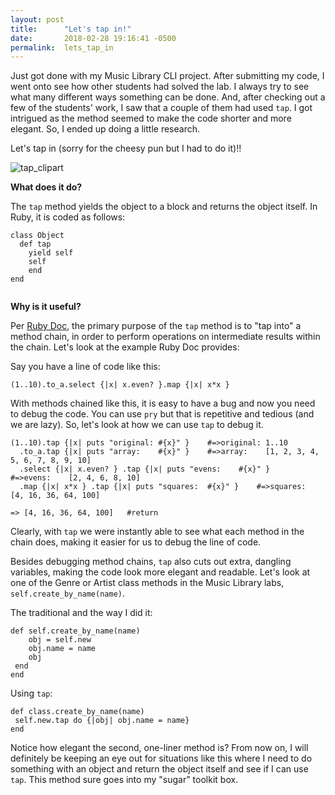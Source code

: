 ```yaml
---
layout: post
title:      "Let's tap in!"
date:       2018-02-28 19:16:41 -0500
permalink:  lets_tap_in
---
```



Just got done with my Music Library CLI project. After submitting my code, I went onto see how other students had solved the lab. I always try to see what many different ways something can be done. And, after checking out a few of the students' work, I saw that a couple of them had used  ```tap```. I got intrigued as the method seemed to make the code shorter and more elegant. So, I ended up doing a little research. 

Let's tap in (sorry for the cheesy pun but I had to do it)!!

![tap_clipart](http://www.clker.com/cliparts/1/o/n/b/h/j/sun-faucet-md.png)



**What does it do?**

The ```tap``` method yields the object to a block and returns the object itself. In Ruby, it is coded as follows: 
```
class Object
  def tap
	yield self
	self
	end
end
	 
```

**Why is it useful?**

Per [Ruby Doc](https://ruby-doc.org/core-2.5.0/Object.html#method-i-tap), the primary purpose of the ```tap``` method is to "tap into" a method chain, in order to perform operations on intermediate results within the chain. Let's look at the example Ruby Doc provides:

Say you have a line of code like this: 
``` 
(1..10).to_a.select {|x| x.even? }.map {|x| x*x }
```
With methods chained like this, it is easy to have a bug and now you need to debug the code. You can use `pry` but that is repetitive and tedious (and we are lazy). So, let's look at how we can use `tap` to debug it.
```
(1..10).tap {|x| puts "original: #{x}" }    #=>original: 1..10
  .to_a.tap {|x| puts "array:    #{x}" }    #=>array:    [1, 2, 3, 4, 5, 6, 7, 8, 9, 10]
  .select {|x| x.even? } .tap {|x| puts "evens:    #{x}" }    #=>evens:    [2, 4, 6, 8, 10]
  .map {|x| x*x } .tap {|x| puts "squares:  #{x}" }    #=>squares:  [4, 16, 36, 64, 100]
	
=> [4, 16, 36, 64, 100]   #return
```

Clearly, with `tap` we were instantly able to see what each method in the chain does, making it easier for us to debug the line of code.

Besides debugging method chains, `tap` also cuts out extra, dangling variables, making the code look more elegant and readable. Let's look at one of the Genre or Artist class methods in the Music Library labs, ```self.create_by_name(name)```.

The traditional and the way I did it:

```
def self.create_by_name(name)
    obj = self.new
    obj.name = name
	obj
 end
end
 ```
 Using `tap`:
 ```
 def class.create_by_name(name)
  self.new.tap do {|obj| obj.name = name}
 end

```
Notice how elegant the second, one-liner method is? From now on, I will definitely be keeping an eye out for situations like this where I need to do something with an object and return the object itself and see if I can use `tap`. This method sure goes into my "sugar" toolkit box.
